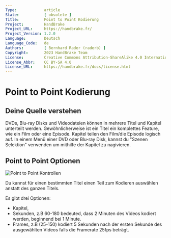 ```yaml
---
Type:            article
State:           [ obsolete ]
Title:           Point to Point Kodierung
Project:         HandBrake
Project_URL:     https://handbrake.fr/
Project_Version: 1.2.0
Language:        Deutsch
Language_Code:   de
Authors:         [ Bernhard Rader (raderb) ]
Copyright:       2023 HandBrake Team
License:         Creative Commons Attribution-ShareAlike 4.0 International
License_Abbr:    CC BY-SA 4.0
License_URL:     https://handbrake.fr/docs/license.html
---
```


Point to Point Kodierung
=============================

## Deine Quelle verstehen

DVDs, Blu-ray Disks und Videodateien können in mehrere Titel und Kapitel unterteilt werden. Gewöhnlicherweise ist ein Titel ein komplettes Feature, wie ein Film oder eine Episode. Kapitel teilen den Film/die Episode logisch auf. In einem Menü einer DVD oder Blu-ray Disk, kannst du "Szenen Selektion" verwenden um mithilfe der Kapitel zu nagivieren.

## Point to Point Optionen

![Point to Point Kontrollen](../../../en/images/windows/point-to-point-1.0.0.png "Point to Point Kontrollen")

Du kannst für einen bestimmten Titel einen Teil zum Kodieren auswählen anstatt des ganzen Titels.

Es gibt drei Optionen:

- Kapitel,
- Sekunden, z.B 60-180 bedeuted, dass 2 Minuten des Videos kodiert werden, beginnend bei 1 Minute.
- Frames, z.B (25-150) kodiert 5 Sekunden nach der ersten Sekunde des ausgewählten Videos falls die Framerate 25fps beträgt.
